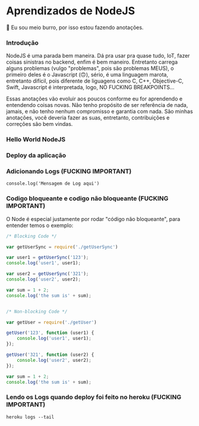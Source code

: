 # Aprendizados de NodeJS
🐸 Eu sou meio burro, por isso estou fazendo anotações.


### Introdução

NodeJS é uma parada bem maneira. Dá pra usar pra quase tudo, IoT, fazer coisas sinistras no backend, enfim é bem maneiro. Entretanto carrega alguns problemas (vulgo "problemas", pois são problemas MEUS), o primeiro deles é o Javascript (🙃), sério, é uma linguagem marota, entretanto difícil, pois diferente de liguagens como C, C++, Objective-C, Swift, Javascript é interpretada, logo, NO FUCKING BREAKPOINTS... 

Essas anotações vão evoluir aos poucos conforme eu for aprendendo e entendendo coisas novas. Não tenho propósito de ser referência de nada, jamais, e não tenho nenhum compromisso e garantia com nada. São minhas anotações, você deveria fazer as suas, entretanto, contribuições e correções são bem vindas. 

### Hello World NodeJS

### Deploy da aplicação

### Adicionando Logs (FUCKING IMPORTANT)

```
console.log('Mensagem de Log aqui')
```

### Codigo bloqueante e codigo não bloqueante (FUCKING IMPORTANT)

O Node é especial justamente por rodar "código não bloqueante", para entender temos o exemplo:

```javascript
/* Blocking Code */

var getUserSync = require('./getUserSync')

var user1 = getUserSync('123');
console.log('user1', user1);

var user2 = getUserSync('321');
console.log('user2', user2);

var sum = 1 + 2;
console.log('the sum is' + sum);


/* Non-blocking Code */

var getUser = require('./getUser')

getUser('123', function (user1) {
	console.log('user1', user1);
});

getUser('321', function (user2) {
	console.log('user2', user2);
});

var sum = 1 + 2;
console.log('the sum is' + sum);
```


### Lendo os Logs quando deploy foi feito no heroku (FUCKING IMPORTANT)

```
heroku logs --tail
```
